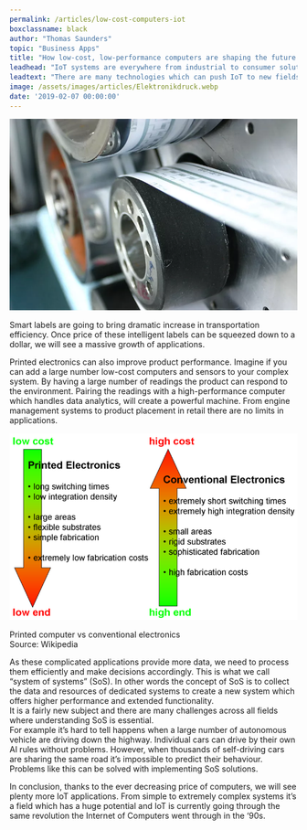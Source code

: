 ```yaml
---
permalink: /articles/low-cost-computers-iot
boxclassname: black
author: "Thomas Saunders"
topic: "Business Apps"
title: "How low-cost, low-performance computers are shaping the future of IoT"
leadhead: "IoT systems are everywhere from industrial to consumer solutions. As computing and electronics are getting cheaper we will soon see a new generation of applications called Internet of Everyday Things."
leadtext: "There are many technologies which can push IoT to new fields such as printed electronics. The field is expected to become widespread as low-cost, low-performance computers can power a vast number of applications. For example think of how logistic procedures can be improved with active labels on temperature-sensitive food or medicine."
image: /assets/images/articles/Elektronikdruck.webp
date: '2019-02-07 00:00:00'
---
```


<div class="arttext">
<img src="/assets/images/articles/Elektronikdruck.webp" alt="laptop" />
<p>Smart labels are going to bring dramatic increase in transportation efficiency. Once price of these intelligent labels can be squeezed down to a dollar, we will see a massive growth of applications.</p>
<p>Printed electronics can also improve product performance. Imagine if you can add a large number low-cost computers and sensors to your complex system. By having a large number of readings the product can respond to the environment. Pairing the readings with a high-performance computer which handles data analytics, will create a powerful machine. From engine management systems to product placement in retail there are no limits in applications.<br/>
</p>
<img src="/assets/images/articles/ComplementaryTechnologies.webp" alt="laptop" /><p>Printed computer vs conventional electronics<br/>Source: Wikipedia</p>
<p>As these complicated applications provide more data, we need to process them efficiently and make decisions accordingly. This is what we call “system of systems” (SoS). In other words the concept of SoS is to collect the data and resources of dedicated systems to create a new system which offers higher performance and extended functionality.<br/>
It is a fairly new subject and there are many challenges across all fields where understanding SoS is essential.<br/>
For example it’s hard to tell happens when a large number of autonomous vehicle are driving down the highway. Individual cars can drive by their own AI rules without problems. However, when thousands of self-driving cars are sharing the same road it’s impossible to predict their behaviour. Problems like this can be solved with implementing SoS solutions.</p>
<p>In conclusion, thanks to the ever decreasing price of computers, we will see plenty more IoT applications. From simple to extremely complex systems it’s a field which has a huge potential and IoT is currently going through the same revolution the Internet of Computers went through in the ‘90s.</p>
</div>